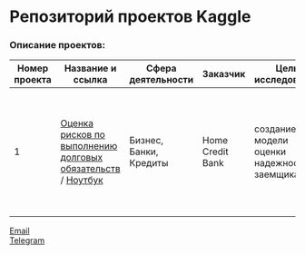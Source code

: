 # Репозиторий проектов Kaggle

### Описание проектов:
| Номер проекта | Название и ссылка | Сфера деятельности| Заказчик| Цель исследования| Стек| Статус|
|---------------|-------------------|------|------|------------------|-----|-----|
|1             |[Оценка рисков по выполнению долговых обязательств](https://github.com/data-analyst-mr/DataScienceProjects/blob/main/projects/kaggle_projects/home_credit_bank_2024/README.md) / [Ноутбук](https://github.com/data-analyst-mr/DataScienceProjects/blob/main/projects/kaggle_projects/home_credit_bank_2024/home_credit_bank_2024.ipynb) | Бизнес,<br/>Банки,<br/>Кредиты| Home Credit Bank| создание модели оценки надежности заемщика| catboost,<br/>category_encoders,<br/>glob,<br/>hyperopt,<br/>lightgbm,<br/>numpy,<br/>pandas,<br/>pathlib,<br/>phik,<br/>polars,<br/>sklearn.| Завершен|

[Email](mailto:mikhail-shestakov-2022@bk.ru)<br/>
[Telegram](https://t.me/mshestakov1)
